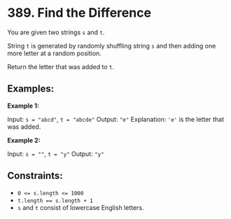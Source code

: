 # 389. Find the Difference

You are given two strings `s` and `t`.

String `t` is generated by randomly shuffling string `s` and then adding one more letter at a random position.

Return the letter that was added to `t`.

## Examples:

**Example 1:**

Input: `s = "abcd"`, `t = "abcde"`
Output: `"e"`
Explanation: `'e'` is the letter that was added.

**Example 2:**

Input: `s = ""`, `t = "y"`
Output: `"y"`

## Constraints:

- `0 <= s.length <= 1000`
- `t.length == s.length + 1`
- `s` and `t` consist of lowercase English letters.
